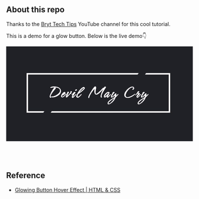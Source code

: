 ## About this repo

Thanks to the [Bryt Tech Tips](https://www.youtube.com/@bryttechtips) YouTube channel for this cool tutorial.

This is a demo for a glow button. Below is the live demo👇

![ezgif.com-video-to-gif (2)](https://raw.githubusercontent.com/JinchuanL/PicGoStorage/master/ezgif.com-video-to-gif%20(2).gif)

<br>

<br>

## Reference 

- [Glowing Button Hover Effect | HTML & CSS](https://www.youtube.com/watch?v=HkYTepJDry8)